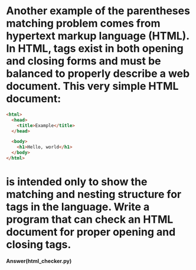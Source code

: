 # Another example of the parentheses matching problem comes from hypertext markup language (HTML). In HTML, tags exist in both opening and closing forms and must be balanced to properly describe a web document. This very simple HTML document:

```html
<html>
  <head>
    <title>Example</title>
  </head>

  <body>
    <h1>Hello, world</h1>
  </body>
</html>
```

# is intended only to show the matching and nesting structure for tags in the language. Write a program that can check an HTML document for proper opening and closing tags.

**Answer(html_checker.py)**
